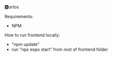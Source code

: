 🅱️ortos

Requirements:
- NPM


How to run frontend locally:

- "npm update"
- run "npx expo start" from root of frontend folder
